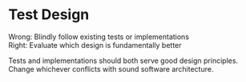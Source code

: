 # Test Design

Wrong: Blindly follow existing tests or implementations  
Right: Evaluate which design is fundamentally better

Tests and implementations should both serve good design principles.  
Change whichever conflicts with sound software architecture.